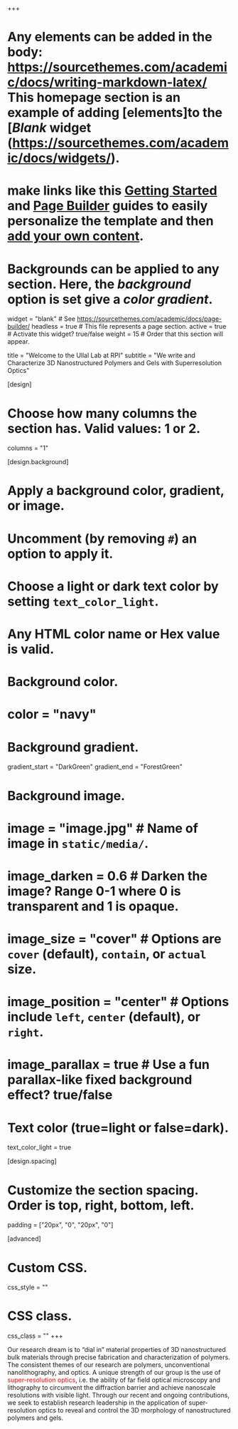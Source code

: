 +++
# Any elements can be added in the body: https://sourcethemes.com/academic/docs/writing-markdown-latex/ This homepage section is an example of adding [elements]to the [*Blank* widget (https://sourcethemes.com/academic/docs/widgets/).

# make links like this [Getting Started](https://sourcethemes.com/academic/docs/get-started/) and [Page Builder](https://sourcethemes.com/academic/docs/widgets/) guides to easily personalize the template and then [add your own content](https://sourcethemes.com/academic/docs/managing-content/).

# Backgrounds can be applied to any section. Here, the *background* option is set give a *color gradient*.

widget = "blank"  # See https://sourcethemes.com/academic/docs/page-builder/
headless = true  # This file represents a page section.
active = true  # Activate this widget? true/false
weight = 15  # Order that this section will appear.

title = "Welcome to the Ullal Lab at RPI"
subtitle = "We write and Characterize 3D Nanostructured Polymers and Gels with Superresolution Optics"

[design]
  # Choose how many columns the section has. Valid values: 1 or 2.
  columns = "1"

[design.background]
  # Apply a background color, gradient, or image.
  #   Uncomment (by removing `#`) an option to apply it.
  #   Choose a light or dark text color by setting `text_color_light`.
  #   Any HTML color name or Hex value is valid.

  # Background color.
  # color = "navy"
  
  # Background gradient.
  gradient_start = "DarkGreen"
  gradient_end = "ForestGreen"
  
  # Background image.
  # image = "image.jpg"  # Name of image in `static/media/`.
  # image_darken = 0.6  # Darken the image? Range 0-1 where 0 is transparent and 1 is opaque.
  # image_size = "cover"  #  Options are `cover` (default), `contain`, or `actual` size.
  # image_position = "center"  # Options include `left`, `center` (default), or `right`.
  # image_parallax = true  # Use a fun parallax-like fixed background effect? true/false
  
  # Text color (true=light or false=dark).
  text_color_light = true

[design.spacing]
  # Customize the section spacing. Order is top, right, bottom, left.
  padding = ["20px", "0", "20px", "0"]

[advanced]
 # Custom CSS. 
 css_style = ""
 
 # CSS class.
 css_class = ""
+++

Our research dream is to “dial in” material properties of 3D nanostructured bulk materials through precise fabrication and characterization of polymers. The consistent themes of our research are polymers, unconventional nanolithography, and optics. A unique strength of our group is the use of <span style="color: red;">super-resolution optics</span>, i.e. the ability of far field optical microscopy and lithography to circumvent the diffraction barrier and achieve nanoscale resolutions with visible light. Through our recent and ongoing contributions, we seek to establish research leadership in the application of super-resolution optics to reveal and control the 3D morphology of nanostructured polymers and gels.



